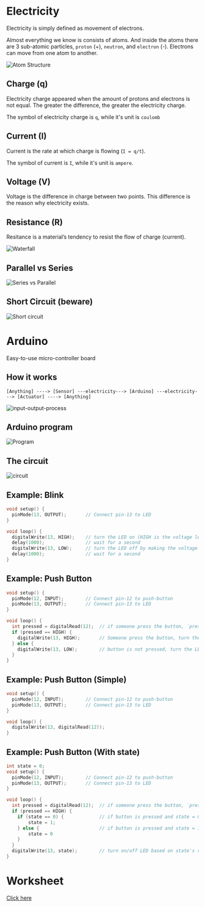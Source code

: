 # Electricity

Electricity is simply defined as movement of electrons.

Almost everything we know is consists of atoms. And inside the atoms there are 3 sub-atomic particles, `proton` (+), `neutron`, and `electron` (-). Electrons can move from one atom to another.

![Atom Structure](atom.jpeg)

## Charge (q)

Electricity charge appeared when the amount of protons and electrons is not equal. The greater the difference, the greater the electricity charge.

The symbol of electricity charge is `q`, while it's unit is `coulomb`

## Current (I)

Current is the rate at which charge is flowing (`I = q/t`).

The symbol of current is `I`, while it's unit is `ampere`.

## Voltage (V)

Voltage is the difference in charge between two points. This difference is the reason why electricity exists.

## Resistance (R)

Resitance is a material’s tendency to resist the flow of charge (current).

![Waterfall](waterfall.jpeg)

## Parallel vs Series

![Series vs Parallel](series-and-parallel-circuits.jpg)

## Short Circuit (beware)

![Short circuit](short-circuit.jpeg)

# Arduino

Easy-to-use micro-controller board

## How it works

```
[Anything] ----> [Sensor] ---electricity---> [Arduino] ---electricity---> [Actuator] ----> [Anything]
```

![input-output-process](input-output-process.png)

## Arduino program

![Program](arduino-program.jpeg)

## The circuit

![circuit](circuit.png)

## Example: Blink

```c
void setup() {
  pinMode(13, OUTPUT);       // Connect pin-13 to LED
}

void loop() {
  digitalWrite(13, HIGH);    // turn the LED on (HIGH is the voltage level)
  delay(1000);               // wait for a second
  digitalWrite(13, LOW);     // turn the LED off by making the voltage LOW
  delay(1000);               // wait for a second
}
```

## Example: Push Button

```c
void setup() {
  pinMode(12, INPUT);        // Connect pin-12 to push-button
  pinMode(13, OUTPUT);       // Connect pin-13 to LED
}

void loop() {
  int pressed = digitalRead(12);  // if someone press the button, `pressed` will be HIGH, otherwise it is going to be LOW
  if (pressed == HIGH) {
    digitalWrite(13, HIGH);       // Someone press the button, turn the LED on
  } else {
    digitalWrite(13, LOW);        // button is not pressed, turn the LED off
  }
}
```

## Example: Push Button (Simple)

```c
void setup() {
  pinMode(12, INPUT);        // Connect pin-12 to push-button
  pinMode(13, OUTPUT);       // Connect pin-13 to LED
}

void loop() {
  digitalWrite(13, digitalRead(12));
}
```


## Example: Push Button (With state)

```c
int state = 0;
void setup() {
  pinMode(12, INPUT);        // Connect pin-12 to push-button
  pinMode(13, OUTPUT);       // Connect pin-13 to LED
}

void loop() {
  int pressed = digitalRead(12);  // if someone press the button, `pressed` will be HIGH, otherwise it is going to be LOW
  if (pressed == HIGH) {
    if (state == 0) {             // if button is pressed and state = 0, change state to 1
        state = 1;
    } else {                      // if button is pressed and state = 1, change state to 0
        state = 0
    }
  }
  digitalWrite(13, state);        // turn on/off LED based on state's value
}
```

# Worksheet

[Click here](./HIC-ditkom.pdf)
